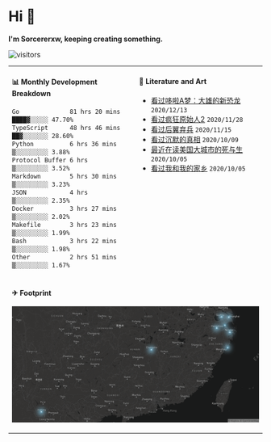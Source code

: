 # Hi 👋

**I'm Sorcererxw, keeping creating something.**

![visitors](https://visitor-badge.glitch.me/badge?page_id=sorcererxw.sorcererx)

<table width="800px">
<tr>
<td valign="top" width="50%">

#### 📊 Monthly Development Breakdown

<!--START_SECTION:waka-->
```text
Go              81 hrs 20 mins ████▓░░░░░ 47.70%
TypeScript      48 hrs 46 mins ██▓░░░░░░░ 28.60%
Python          6 hrs 36 mins  ▒░░░░░░░░░ 3.88%
Protocol Buffer 6 hrs          ▒░░░░░░░░░ 3.52%
Markdown        5 hrs 30 mins  ▒░░░░░░░░░ 3.23%
JSON            4 hrs          ▒░░░░░░░░░ 2.35%
Docker          3 hrs 27 mins  ▒░░░░░░░░░ 2.02%
Makefile        3 hrs 23 mins  ▒░░░░░░░░░ 1.99%
Bash            3 hrs 22 mins  ▒░░░░░░░░░ 1.98%
Other           2 hrs 51 mins  ▒░░░░░░░░░ 1.67%
```
<!--END_SECTION:waka-->

<td valign="top" width="50%">

#### 💃 Literature and Art

<!--START_SECTION:douban-->
* [看过哆啦A梦：大雄的新恐龙](http://movie.douban.com/subject/34454004/) <code>2020/12/13</code>
* [看过疯狂原始人2](http://movie.douban.com/subject/24298954/) <code>2020/11/28</code>
* [看过后翼弃兵](http://movie.douban.com/subject/32579283/) <code>2020/11/15</code>
* [看过沉默的真相](http://movie.douban.com/subject/33447642/) <code>2020/10/09</code>
* [最近在读美国大城市的死与生](https://book.douban.com/subject/34907883/) <code>2020/10/05</code>
* [看过我和我的家乡](http://movie.douban.com/subject/35051512/) <code>2020/10/05</code>

<!--END_SECTION:douban-->

</td>
</tr>
<tr>
<td colspan="2">

#### ✈ Footprint

![footprint](./footprint.png)

</td>
</tr>
</table>


